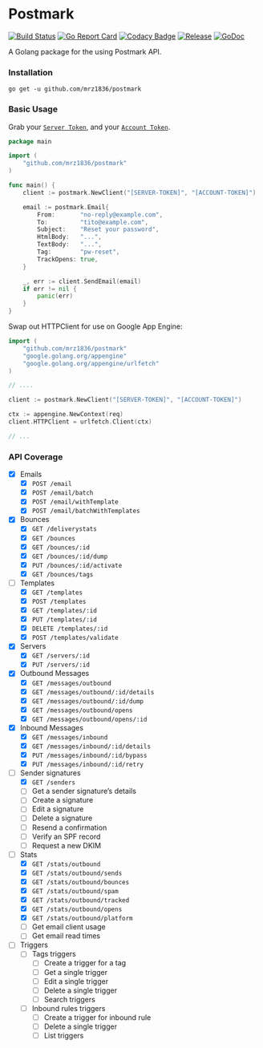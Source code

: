 # Postmark

[![Build Status](https://travis-ci.com/mrz1836/postmark.png?branch=master)](https://travis-ci.com/mrz1836/postmark)
[![Go Report Card](https://goreportcard.com/badge/github.com/mrz1836/postmark)](https://goreportcard.com/report/github.com/mrz1836/postmark)
[![Codacy Badge](https://api.codacy.com/project/badge/Grade/0f79f6c5a19c41ce85fe0dc5a5c288b2)](https://www.codacy.com/app/mrz1818/postmark?utm_source=github.com&amp;utm_medium=referral&amp;utm_content=mrz1836/postmark&amp;utm_campaign=Badge_Grade)
[![Release](https://img.shields.io/github/release-pre/mrz1836/postmark.svg?style=flat&v=1)](https://github.com/mrz1836/postmark/releases)
[![GoDoc](https://godoc.org/github.com/mrz1836/postmark?status.svg)](https://godoc.org/github.com/mrz1836/postmark)

A Golang package for the using Postmark API.

### Installation

    go get -u github.com/mrz1836/postmark

### Basic Usage

Grab your [`Server Token`](https://account.postmarkapp.com/servers/XXXX/credentials), and your [`Account Token`](https://account.postmarkapp.com/account/edit).

```go
package main

import (
	"github.com/mrz1836/postmark"
)

func main() {
	client := postmark.NewClient("[SERVER-TOKEN]", "[ACCOUNT-TOKEN]")

	email := postmark.Email{
		From:       "no-reply@example.com",
		To:         "tito@example.com",
		Subject:    "Reset your password",
		HtmlBody:   "...",
		TextBody:   "...",
		Tag:        "pw-reset",
		TrackOpens: true,
	}

	_, err := client.SendEmail(email)
	if err != nil {
		panic(err)
	}
}
```
Swap out HTTPClient for use on Google App Engine:

```go
import (
    "github.com/mrz1836/postmark"
    "google.golang.org/appengine"
    "google.golang.org/appengine/urlfetch"
)

// ....

client := postmark.NewClient("[SERVER-TOKEN]", "[ACCOUNT-TOKEN]")

ctx := appengine.NewContext(req)
client.HTTPClient = urlfetch.Client(ctx)

// ...
```

### API Coverage

* [x] Emails
    * [x] `POST /email`
    * [x] `POST /email/batch`
    * [x] `POST /email/withTemplate`
    * [x] `POST /email/batchWithTemplates`
* [x] Bounces
    * [x] `GET /deliverystats`
    * [x] `GET /bounces`
    * [x] `GET /bounces/:id`
    * [x] `GET /bounces/:id/dump`
    * [x] `PUT /bounces/:id/activate`
    * [x] `GET /bounces/tags`
* [ ] Templates
    * [x] `GET /templates`
    * [x] `POST /templates`
    * [x] `GET /templates/:id`
    * [x] `PUT /templates/:id`
    * [x] `DELETE /templates/:id`
    * [x] `POST /templates/validate`
* [x] Servers
    * [x] `GET /servers/:id`
    * [x] `PUT /servers/:id`
* [x] Outbound Messages
    * [x] `GET /messages/outbound`
    * [x] `GET /messages/outbound/:id/details`
    * [x] `GET /messages/outbound/:id/dump`
    * [x] `GET /messages/outbound/opens`
    * [x] `GET /messages/outbound/opens/:id`
* [x] Inbound Messages
    * [x] `GET /messages/inbound`
    * [x] `GET /messages/inbound/:id/details`
    * [x] `PUT /messages/inbound/:id/bypass`
    * [x] `PUT /messages/inbound/:id/retry`
* [ ] Sender signatures
    * [x] `GET /senders`
    * [ ] Get a sender signature’s details
    * [ ] Create a signature
    * [ ] Edit a signature
    * [ ] Delete a signature
    * [ ] Resend a confirmation
    * [ ] Verify an SPF record
    * [ ] Request a new DKIM
* [ ] Stats
    * [x] `GET /stats/outbound`
    * [x] `GET /stats/outbound/sends`
    * [x] `GET /stats/outbound/bounces`
    * [x] `GET /stats/outbound/spam`
    * [x] `GET /stats/outbound/tracked`
    * [x] `GET /stats/outbound/opens`
    * [x] `GET /stats/outbound/platform`
    * [ ] Get email client usage
    * [ ] Get email read times
* [ ] Triggers
    * [ ] Tags triggers
        * [ ] Create a trigger for a tag
        * [ ] Get a single trigger
        * [ ] Edit a single trigger
        * [ ] Delete a single trigger
        * [ ] Search triggers
    * [ ] Inbound rules triggers
        * [ ] Create a trigger for inbound rule
        * [ ] Delete a single trigger
        * [ ] List triggers
